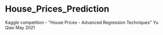# House_Prices_Prediction
Kaggle competition - "House Prices - Advanced Regression Techniques"
Yu Qiao May 2021
